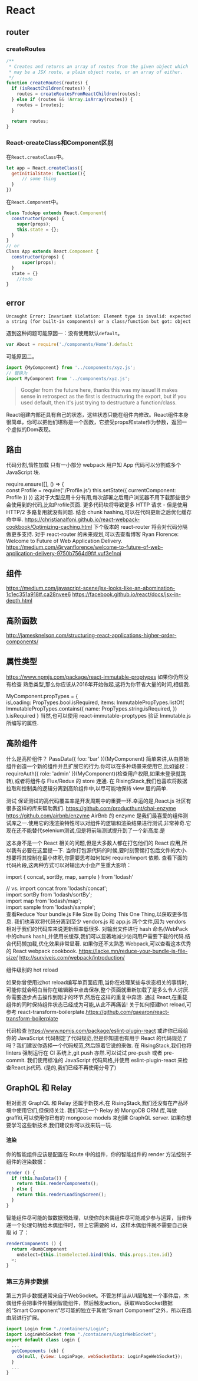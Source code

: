 # React

## router


### createRoutes

```js
/**
 * Creates and returns an array of routes from the given object which
 * may be a JSX route, a plain object route, or an array of either.
 */
function createRoutes(routes) {
  if (isReactChildren(routes)) {
    routes = createRoutesFromReactChildren(routes);
  } else if (routes && !Array.isArray(routes)) {
    routes = [routes];
  }

  return routes;
}
```

### React-createClass和Component区别

在`React.createClass`中。
```js
let app = React.createClass({
  getInitialState: function(){
      // some thing
  }
})
```
在`React.Component`中。
```js
class TodoApp extends React.Component{
  constructor(props) {
    super(props);
    this.state = {};
  }  
}
// or
Class App extends React.Component {
  constructor(props) {
      super(props);
  }
  state = {}    
    //todo
}
```

## error

```
Uncaught Error: Invariant Violation: Element type is invalid: expected a string (for built-in components) or a class/function but got: object
```

遇到这种问题可能原因一：没有使用默认`default`。
```js
var About = require('./components/Home').default
```
可能原因二。
```js
import {MyComponent} from '../components/xyz.js';
// 替换为
import MyComponent from '../components/xyz.js';
```

> Googler from the future here, thanks this was my issue! It makes sense in retrospect as the first is destructuring the export, but if you used default, then it's just trying to destructure a function/class.


React组建内部还具有自己的状态，这些状态只能在组件内修改。React组件本身很简单，你可以把他们堪称是一个函数，它接受props和state作为参数，返回一个虚拟的Dom表现。
## 路由


代码分割,惰性加载
只有一小部分 webpack 用户知 App 代码可以分割成多个 JavaScript 块.

require.ensure([], () => {  
  const Profile = require('./Profile.js')
  this.setState({
    currentComponent: Profile
  })
})
这对于大型应用十分有用,每次部署之后用户浏览器不用下载那些很少会使用到的代码,比如Profile页面. 更多代码块将导致更多 HTTP 请求 - 但是使用 HTTP/2 多路复用就没有问题.
结合 chunk hashing,可以在代码更新之后优化缓存命中率.
https://christianalfoni.github.io/react-webpack-cookbook/Optimizing-caching.html
下个版本的 react-router 将会对代码分隔做更多支持.
对于 react-router 的未来规划,可以去查看博客 Ryan Florence: Welcome to Future of Web Application Delivery.
https://medium.com/@ryanflorence/welcome-to-future-of-web-application-delivery-9750b7564d9f#.vuf3e1nqi

## 组件
https://medium.com/javascript-scene/jsx-looks-like-an-abomination-1c1ec351a918#.ca28nvee6
https://facebook.github.io/react/docs/jsx-in-depth.html

## 高阶函数
http://jamesknelson.com/structuring-react-applications-higher-order-components/

## 属性类型
https://www.npmjs.com/package/react-immutable-proptypes
如果你仍然没有检查 熟悉类型,那么你应该从2016年开始做起,这将为你节省大量的时间,相信我.

MyComponent.propTypes = {  
  isLoading: PropTypes.bool.isRequired,
  items: ImmutablePropTypes.listOf(
    ImmutablePropTypes.contains({
      name: PropTypes.string.isRequired,
    })
  ).isRequired
}
当然,也可以使用 react-immutable-proptypes 验证 Immutable.js 所编写的属性.
## 高阶组件
什么是高阶组件？
PassData({ foo: 'bar' })(MyComponent)
简单来讲,从由原始组件创造一个新的组件并且扩展它的行为.你可以在多种场景来使用它,比如鉴权：requireAuth({ role: 'admin' })(MyComponent)(检查用户权限,如果未登录就跳转),或者将组件与 Flux/Redux 的 store 连通.
在 RisingStack,我们也喜欢将数据拉取和控制类的逻辑分离到高阶组件中,以尽可能地保持 view 层的简单.

测试
保证测试的高代码覆盖率是开发周期中的重要一环.幸运的是,React.js 社区有很多这样的库来帮助我们.
https://github.com/producthunt/chai-enzyme
https://github.com/airbnb/enzyme
AirBnb 的 enzyme 是我们最喜爱的组件测试库之一.使用它的浅渲染特性可以对组件的逻辑和渲染结果进行测试,非常神奇.它现在还不能替代selenium测试,但是将前端测试提升到了一个新高度.是

这本身不是一个 React 相关的问题,但是大多数人都在打包他们的 React 应用,所以我有必要在这里提一下.
当你打包源代码的时候,要时刻警惕打包后文件的大小.想要将其控制在最小体积,你需要思考如何如何 require/import 依赖.
查看下面的代码片段,这两种方式可以对输出大小会产生重大影响：

import { concat, sortBy, map, sample } from 'lodash'

// vs.
import concat from 'lodash/concat';  
import sortBy from 'lodash/sortBy';  
import map from 'lodash/map';  
import sample from 'lodash/sample';  
查看Reduce Your bundle.js File Size By Doing This One Thing,以获取更多信息.
我们也喜欢将代码分离到至少 vendors.js 和 app.js 两个文件,因为 vendors 相对于我们的代码库来说更新频率低很多.
对输出文件进行 hash 命名(WebPack中的chunk hash),并使用长缓存,我们可以显著地减少访问用户需要下载的代码.结合代码懒加载,优化效果非常显著.
如果你还不太熟悉 Webpack,可以查看这本优秀的 React webpack cookbook.
https://lacke.mn/reduce-your-bundle-js-file-size/
http://survivejs.com/webpack/introduction/


组件级别的 hot reload

如果你曾使用过hot reload编写单页面应用,当你在处理某些与状态相关的事情时,可能你就会明白当你在编辑器中点击保存,整个页面就重新加载了是多么令人讨厌.你需要逐步点击操作到刚才的环节,然后在这样的重复中奔溃.
通过 React,在重载组件的同时保持组件状态已经成为可能,从此不再痛苦!
关于如何搭建hot reload,可参考 react-transform-boilerplate.https://github.com/gaearon/react-transform-boilerplate


代码检查
https://www.npmjs.com/package/eslint-plugin-react
或许你已经给你的 JavaScript 代码制定了代码规范,但是你知道也有用于 React 的代码规范了吗？我们建议你选择一个代码规范,然后照着它说的来做.
在 RisingStack,我们也将 linters 强制运行在 CI 系统上,git push 亦然.可以试试 pre-push 或者 pre-commit.
我们使用标准的 JavaScript 代码风格,并使用 eslint-plugin-react 来检查React.js代码.
(是的,我们已经不再使用分号了)

## GraphQL 和 Relay

相对而言 GraphQL 和 Relay 还属于新技术,在 RisingStack,我们还没有在产品环境中使用它们,但保持关注.
我们写过一个 Relay 的 MongoDB ORM 库,叫做 graffiti,可以使用你已有的 mongoose models 来创建 GraphQL server.
如果你想要学习这些新技术,我们建议你可以找来玩一玩.


#### 渲染



你的智能组件应该是配置在 Route 中的组件，你的智能组件的 render 方法控制子组件的渲染数据：
```js
render () {
  if (this.hasData()) {
    return this.renderComponents();
  } else {
    return this.renderLoadingScreen();
  }
}
```
智能组件尽可能的做数据预处理，以使你的木偶组件尽可能减少参与运算，当你传递一个处理句柄给木偶组件时，带上它需要的 id，这样木偶组件就不需要自己获取 id 了：
```js
renderComponents () {
  return <DumbComponent
    onSelect={this.itemSelected.bind(this, this.props.item.id)}
  >;
}
```

<!--
通过使用 onEnter 和 onLeave 方法，你的路由文件同样可以作为数据的关卡。在这里你可以触发 fetch action 来获取组件需要的数据。这在你使用深层路由嵌套的时候很有用，比如，给定路由 /app/project/10/permission，你可以：

在 /app 中获取当前用户的登录信息
在 /project 中获取该用户可见的项目
在 /10 中获取项目 10 的详细信息
在 /permission 中获取该用户的权限列表
当切换到另外一个路由 /app/project/11，你仅仅需要获取更改的数据（/11 对应的数据），这时你就只需要一次对项目 11 的请求了：

```js
import Projects from "./containers/projects";
import ProjectDetailRoute from "routes/project_detail";
export default class ProjectList {
  constructor () {
    this.path = "project";
    this.projectDetailRoute = new ProjectDetailRoute();
  }
  getChildRoutes (state, cb) {
    cb(null, [this.projectDetailRoute]);
  }
  getComponents (cb) {
    cb(null, ProjectTasks);
  }
  onEnter () {
    this.fetchProjects();
  }
  fetchProjects () {
    ...
  }
}
```
-->

### 第三方异步数据

第三方异步数据通常来自于WebSocket。不管怎样当从UI层触发一个事件后，木偶组件会把事件传播到智能组件，然后触发action。获取WebSocket数据的“Smart Component”尽可能的独立于其他“Smart Component”之外，所以在路由层进行扩展。

```js
import Login from "./containers/Login";
import LoginWebSocket from "./containers/LoginWebSocket";
export default class Login {
  ...
  getComponents (cb) {
    cb(null, {view: LoginPage, webSocketData: LoginPageWebSocket});
  }
  ...
}
```
